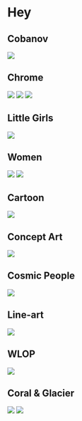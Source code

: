 # Hey

## Cobanov
![](assets/cobanov.jpg)

## Chrome
![](assets/chrome_1.jpg)
![](assets/chrome_2.jpg)
![](assets/chrome_3.jpg)

## Little Girls
![](assets/little-girls.jpg)
## Women
![](assets/women_1.jpg)
![](assets/women_2.jpg)

## Cartoon
![](assets/cartoon.jpg)
## Concept Art
![](assets/concept_women.jpg)

## Cosmic People
![](assets/cosmic-people.jpg)

## Line-art
![](assets/lineart.jpg)

## WLOP
![](assets/wlop.jpg)

## Coral & Glacier
![](assets/coral.jpg)
![](assets/glacier.jpg)